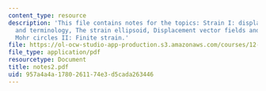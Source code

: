 ```yaml
---
content_type: resource
description: 'This file contains notes for the topics: Strain I: displacement, strain
  and terminology, The strain ellipsoid, Displacement vector fields and strain, and
  Mohr circles II: Finite strain.'
file: https://ol-ocw-studio-app-production.s3.amazonaws.com/courses/12-113-structural-geology-fall-2005/957a4a4a1780261174e3d5cada263446_notes2.pdf
file_type: application/pdf
resourcetype: Document
title: notes2.pdf
uid: 957a4a4a-1780-2611-74e3-d5cada263446
---
```

